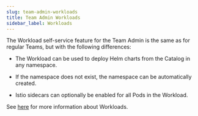```yaml
---
slug: team-admin-workloads
title: Team Admin Workloads
sidebar_label: Workloads
---
```


The Workload self-service feature for the Team Admin is the same as for regular Teams, but with the following differences:

- The Workload can be used to deploy Helm charts from the Catalog in any namespace.

- If the namespace does not exist, the namespace can be automatically created.

- Istio sidecars can optionally be enabled for all Pods in the Workload.

See [here](../../for-devs/console/workloads.md) for more information about Workloads.

